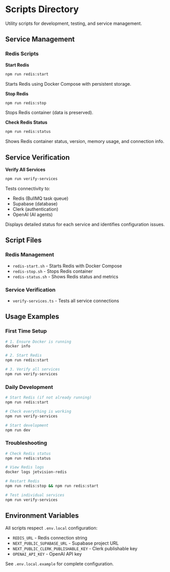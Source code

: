 # Scripts Directory

Utility scripts for development, testing, and service management.

## Service Management

### Redis Scripts

**Start Redis**
```bash
npm run redis:start
```
Starts Redis using Docker Compose with persistent storage.

**Stop Redis**
```bash
npm run redis:stop
```
Stops Redis container (data is preserved).

**Check Redis Status**
```bash
npm run redis:status
```
Shows Redis container status, version, memory usage, and connection info.

## Service Verification

**Verify All Services**
```bash
npm run verify-services
```
Tests connectivity to:
- Redis (BullMQ task queue)
- Supabase (database)
- Clerk (authentication)
- OpenAI (AI agents)

Displays detailed status for each service and identifies configuration issues.

## Script Files

### Redis Management
- `redis-start.sh` - Starts Redis with Docker Compose
- `redis-stop.sh` - Stops Redis container
- `redis-status.sh` - Shows Redis status and metrics

### Service Verification
- `verify-services.ts` - Tests all service connections

## Usage Examples

### First Time Setup
```bash
# 1. Ensure Docker is running
docker info

# 2. Start Redis
npm run redis:start

# 3. Verify all services
npm run verify-services
```

### Daily Development
```bash
# Start Redis (if not already running)
npm run redis:start

# Check everything is working
npm run verify-services

# Start development
npm run dev
```

### Troubleshooting
```bash
# Check Redis status
npm run redis:status

# View Redis logs
docker logs jetvision-redis

# Restart Redis
npm run redis:stop && npm run redis:start

# Test individual services
npm run verify-services
```

## Environment Variables

All scripts respect `.env.local` configuration:
- `REDIS_URL` - Redis connection string
- `NEXT_PUBLIC_SUPABASE_URL` - Supabase project URL
- `NEXT_PUBLIC_CLERK_PUBLISHABLE_KEY` - Clerk publishable key
- `OPENAI_API_KEY` - OpenAI API key

See `.env.local.example` for complete configuration.
